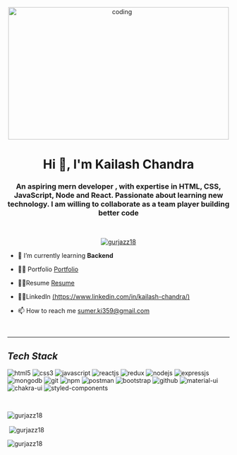 <p align="center">
<!-- <img  src="https://camo.githubusercontent.com/fa73289736064aba480d0708da37d7aa183a8c3e2bcc2f58c54285a3bbbeecc1/68747470733a2f2f7777772e61616c7068612e6e65742f77702d636f6e74656e742f75706c6f6164732f323032302f31322f66756c6c2d737461636b2d646576656c6f706d656e742e676966" alt="sumit beniwal" width="600px" height="320px" /> -->
<img alt="coding" width="500" height="300px" src="https://user-images.githubusercontent.com/56001279/169039511-a3887a25-f6aa-449c-a269-82372aaa8618.gif"/> </br>
</p>


<h1 align="center">Hi 👋, I'm Kailash Chandra</h1>
 
 <h3 align="center">  An aspiring mern  developer , with expertise in HTML, CSS, JavaScript, Node and React. Passionate about learning new technology.
 I am willing to collaborate as a team player building better code</h3>
 </br>



<p align="center"> <a href="https://github.com/ryo-ma/github-profile-trophy"><img src="https://github-profile-trophy.vercel.app/?username=gurjazz18" alt="gurjazz18" /></a>

</br>
</p>



- 🌱 I’m currently learning **Backend**




- 👨‍💻 Portfolio  [Portfolio](https://gurjazz18.github.io/)
- 👨‍💻Resume  [Resume](https://drive.google.com/file/d/1vjZmBEaluRS0kR6VS2_-HSAFLm080tYD/view?usp=sharing)
- 👨‍💻LinkedIn [(https://www.linkedin.com/in/kailash-chandra/)](https://www.linkedin.com/public-profile/settings?lipi=urn%3Ali%3Apage%3Ad_flagship3_profile_self_edit_contact-info%3By14BiriWTCqosk%2B6tZ5cxQ%3D%3D)
 - 📫 How to reach me sumer.ki359@gmail.com


<br/>
<hr/>

 


<!----------------------------------- Tech Stack Section ------------------------------------>

<h2><i>Tech Stack</i></h2>

<p>
    <img src="https://img.shields.io/badge/HTML5-E34F26?style=for-the-badge&logo=html5&logoColor=white" alt="html5" />
    <img src="https://img.shields.io/badge/CSS3-1572B6?style=for-the-badge&logo=css3&logoColor=white" alt="css3" />
    <img src="https://img.shields.io/badge/JavaScript-323330?style=for-the-badge&logo=javascript&logoColor=F7DF1E" alt="javascript" />
    <img src="https://img.shields.io/badge/React-20232A?style=for-the-badge&logo=react&logoColor=61DAFB" alt="reactjs" />
    <img src="https://img.shields.io/badge/Redux-593D88?style=for-the-badge&logo=redux&logoColor=white" alt="redux" />
    <img src="https://img.shields.io/badge/Node.js-339933?style=for-the-badge&logo=nodedotjs&logoColor=white" alt="nodejs" />
    <img src="https://img.shields.io/badge/Express.js-000000?style=for-the-badge&logo=express&logoColor=white" alt="expressjs" />
    <img src="https://img.shields.io/badge/MongoDB-4EA94B?style=for-the-badge&logo=mongodb&logoColor=white" alt="mongodb" />
    <img src="https://img.shields.io/badge/Git-f44d27?style=for-the-badge&logo=git&logoColor=white" alt="git" />
    <img src="https://img.shields.io/badge/npm-CB3837?style=for-the-badge&logo=npm&logoColor=white" alt="npm" />
    <img src="https://img.shields.io/badge/Postman-FF6C37?style=for-the-badge&logo=Postman&logoColor=white" alt="postman" />
    <img src="https://img.shields.io/badge/Bootstrap-563D7C?style=for-the-badge&logo=bootstrap&logoColor=white" alt="bootstrap" />
    <img src="https://img.shields.io/badge/GitHub-100000?style=for-the-badge&logo=github&logoColor=white" alt="github" />
    <img src="https://img.shields.io/badge/Material%20UI-007FFF?style=for-the-badge&logo=mui&logoColor=white" alt="material-ui" />
    <img src="https://img.shields.io/badge/Chakra%20UI-3bc7bd?style=for-the-badge&logo=chakraui&logoColor=white" alt="chakra-ui" />
    <img src="https://img.shields.io/badge/styled--components-DB7093?style=for-the-badge&logo=styled-components&logoColor=white" alt="styled-components" />
</p>
</br>

<p><img align="center" src="https://github-readme-stats.vercel.app/api/top-langs?username=gurjazz18&show_icons=true&locale=en&layout=compact" alt="gurjazz18" /></p>

<p>&nbsp;<img align="center" src="https://github-readme-stats.vercel.app/api?username=gurjazz18&show_icons=true&locale=en" alt="gurjazz18" /></p>

<p><img align="center" src="https://github-readme-streak-stats.herokuapp.com/?user=gurjazz18&" alt="gurjazz18" /></p>


